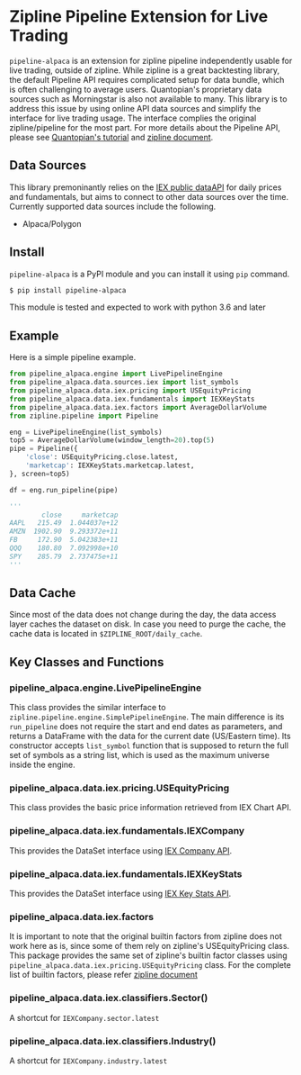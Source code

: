 # Zipline Pipeline Extension for Live Trading
`pipeline-alpaca` is an extension for zipline pipeline independently usable
for live trading, outside of zipline. While zipline is a great backtesting
library, the default Pipeline API requires complicated setup for data bundle,
which is often challenging to average users. Quantopian's proprietary data
sources such as Morningstar is also not available to many. This library is
to address this issue by using online API data sources and simplify the interface
for live trading usage.
The interface complies the original zipline/pipeline for the most part.  For more
details about the Pipeline API, please see [Quantopian's tutorial](https://www.quantopian.com/tutorials/pipeline) and [zipline document](https://www.zipline.io/).

## Data Sources
This library premoninantly relies on the [IEX public dataAPI](https://iextrading.com/developer/docs/) for daily
prices and fundamentals, but aims to connect to other data sources over
the time. Currently supported data sources include the following.

- Alpaca/Polygon

## Install

`pipeline-alpaca` is a PyPI module and you can install it using `pip` command.

```sh
$ pip install pipeline-alpaca
```

This module is tested and expected to work with python 3.6 and later

## Example
Here is a simple pipeline example.

```py
from pipeline_alpaca.engine import LivePipelineEngine
from pipeline_alpaca.data.sources.iex import list_symbols
from pipeline_alpaca.data.iex.pricing import USEquityPricing
from pipeline_alpaca.data.iex.fundamentals import IEXKeyStats
from pipeline_alpaca.data.iex.factors import AverageDollarVolume
from zipline.pipeline import Pipeline

eng = LivePipelineEngine(list_symbols)
top5 = AverageDollarVolume(window_length=20).top(5)
pipe = Pipeline({
    'close': USEquityPricing.close.latest,
    'marketcap': IEXKeyStats.marketcap.latest,
}, screen=top5)

df = eng.run_pipeline(pipe)

'''
        close     marketcap
AAPL   215.49  1.044037e+12
AMZN  1902.90  9.293372e+11
FB     172.90  5.042383e+11
QQQ    180.80  7.092998e+10
SPY    285.79  2.737475e+11
'''
```

## Data Cache
Since most of the data does not change during the day, the data access layer
caches the dataset on disk.  In case you need to purge the cache, the cache
data is located in `$ZIPLINE_ROOT/daily_cache`.

## Key Classes and Functions

### pipeline_alpaca.engine.LivePipelineEngine
This class provides the similar interface to `zipline.pipeline.engine.SimplePipelineEngine`.
The main difference is its `run_pipeline` does not require the start and end dates as parameters, and returns a DataFrame with the data for the current date (US/Eastern time). Its constructor accepts `list_symbol` function that
is supposed to return the full set of symbols as a string list, which is
used as the maximum universe inside the engine.

### pipeline_alpaca.data.iex.pricing.USEquityPricing
This class provides the basic price information retrieved from IEX Chart API.

### pipeline_alpaca.data.iex.fundamentals.IEXCompany
This provides the DataSet interface using [IEX Company API](https://iextrading.com/developer/docs/#company).

### pipeline_alpaca.data.iex.fundamentals.IEXKeyStats
This provides the DataSet interface using [IEX Key Stats API](https://iextrading.com/developer/docs/#key-stats).

### pipeline_alpaca.data.iex.factors
It is important to note that the original builtin factors from zipline does
not work here as is, since some of them rely on zipline's USEquityPricing class.
This package provides the same set of zipline's builtin factor classes using
`pipeline_alpaca.data.iex.pricing.USEquityPricing` class. For the complete
list of builtin factors, please refer [zipline document](https://www.zipline.io/appendix.html#built-in-factors)

### pipeline_alpaca.data.iex.classifiers.Sector()
A shortcut for `IEXCompany.sector.latest`

### pipeline_alpaca.data.iex.classifiers.Industry()
A shortcut for `IEXCompany.industry.latest`